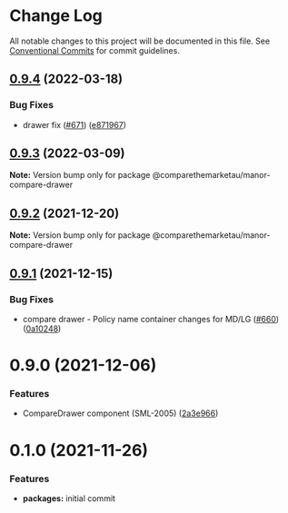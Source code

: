 # Change Log

All notable changes to this project will be documented in this file.
See [Conventional Commits](https://conventionalcommits.org) for commit guidelines.

## [0.9.4](https://github.com/comparethemarketau/manor-react/compare/@comparethemarketau/manor-compare-drawer@0.9.3...@comparethemarketau/manor-compare-drawer@0.9.4) (2022-03-18)


### Bug Fixes

* drawer fix ([#671](https://github.com/comparethemarketau/manor-react/issues/671)) ([e871967](https://github.com/comparethemarketau/manor-react/commit/e8719676eb21edfcc851f0489a1a21f648c323d2))





## [0.9.3](https://github.com/comparethemarketau/manor-react/compare/@comparethemarketau/manor-compare-drawer@0.9.2...@comparethemarketau/manor-compare-drawer@0.9.3) (2022-03-09)

**Note:** Version bump only for package @comparethemarketau/manor-compare-drawer





## [0.9.2](https://github.com/comparethemarketau/manor-react/compare/@comparethemarketau/manor-compare-drawer@0.9.1...@comparethemarketau/manor-compare-drawer@0.9.2) (2021-12-20)

**Note:** Version bump only for package @comparethemarketau/manor-compare-drawer





## [0.9.1](https://github.com/comparethemarketau/manor-react/compare/@comparethemarketau/manor-compare-drawer@0.9.0...@comparethemarketau/manor-compare-drawer@0.9.1) (2021-12-15)


### Bug Fixes

* compare drawer - Policy name container changes for MD/LG ([#660](https://github.com/comparethemarketau/manor-react/issues/660)) ([0a10248](https://github.com/comparethemarketau/manor-react/commit/0a10248e03d99ec84ba2fe420845ea7f1217a89d))





# 0.9.0 (2021-12-06)


### Features

* CompareDrawer component (SML-2005) ([2a3e966](https://github.com/comparethemarketau/manor-react/commit/2a3e966bc86d73fabd97d0d1e10340ee5ff98d21))





# 0.1.0 (2021-11-26)


### Features

* **packages:** initial commit
